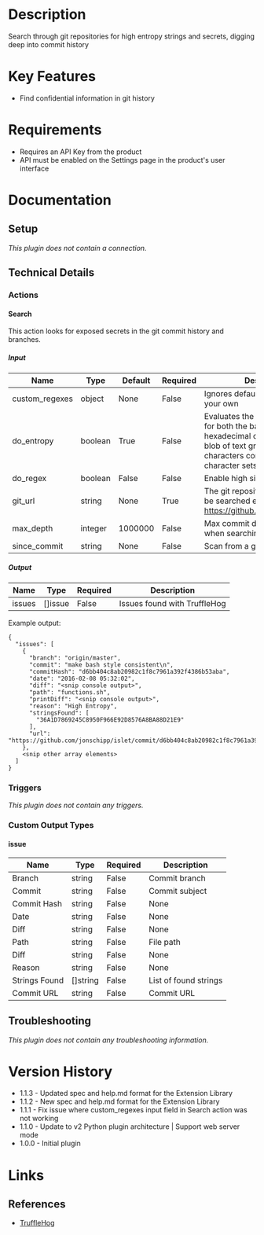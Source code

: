 # Description

Search through git repositories for high entropy strings and secrets, digging deep into commit history

# Key Features

* Find confidential information in git history

# Requirements

* Requires an API Key from the product
* API must be enabled on the Settings page in the product's user interface

# Documentation

## Setup

_This plugin does not contain a connection._

## Technical Details

### Actions

#### Search

This action looks for exposed secrets in the git commit history and branches.

##### Input

|Name|Type|Default|Required|Description|Enum|
|----|----|-------|--------|-----------|----|
|custom_regexes|object|None|False|Ignores default regexes. Provide your own|None|
|do_entropy|boolean|True|False|Evaluates the shannon entropy for both the base64 char set and hexadecimal char set for every blob of text greater than 20 characters comprised of those character sets in each diff|None|
|do_regex|boolean|False|False|Enable high signal regex checks|None|
|git_url|string|None|True|The git repository that is going to be searched e.g. https://github.com/jonschipp/islet|None|
|max_depth|integer|1000000|False|Max commit depth to go back when searching for secrets|None|
|since_commit|string|None|False|Scan from a given commit hash|None|

##### Output

|Name|Type|Required|Description|
|----|----|--------|-----------|
|issues|[]issue|False|Issues found with TruffleHog|

Example output:

```
{     
  "issues": [
    { 
      "branch": "origin/master",
      "commit": "make bash style consistent\n",
      "commitHash": "d6bb404c8ab20982c1f8c7961a392f4386b53aba",
      "date": "2016-02-08 05:32:02",
      "diff": "<snip console output>",
      "path": "functions.sh",
      "printDiff": "<snip console output>",
      "reason": "High Entropy",
      "stringsFound": [
        "36A1D7869245C8950F966E92D8576A8BA88D21E9"
      ],
      "url": "https://github.com/jonschipp/islet/commit/d6bb404c8ab20982c1f8c7961a392f4386b53aba"
    },
    <snip other array elements>
  ]
}               
```

### Triggers

_This plugin does not contain any triggers._

### Custom Output Types

#### issue

|Name|Type|Required|Description|
|----|----|--------|-----------|
|Branch|string|False|Commit branch|
|Commit|string|False|Commit subject|
|Commit Hash|string|False|None|
|Date|string|False|None|
|Diff|string|False|None|
|Path|string|False|File path|
|Diff|string|False|None|
|Reason|string|False|None|
|Strings Found|[]string|False|List of found strings|
|Commit URL|string|False|Commit URL|

## Troubleshooting

_This plugin does not contain any troubleshooting information._

# Version History

* 1.1.3 - Updated spec and help.md format for the Extension Library
* 1.1.2 - New spec and help.md format for the Extension Library
* 1.1.1 - Fix issue where custom_regexes input field in Search action was not working
* 1.1.0 - Update to v2 Python plugin architecture | Support web server mode
* 1.0.0 - Initial plugin

# Links

## References

* [TruffleHog](https://github.com/dxa4481/truffleHog)
